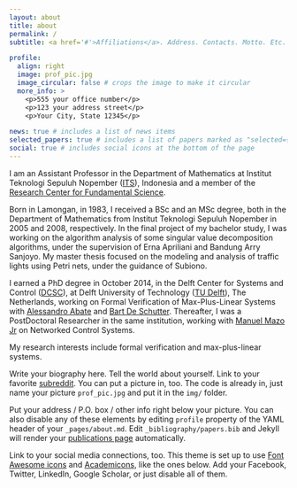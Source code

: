 ```yaml
---
layout: about
title: about
permalink: /
subtitle: <a href='#'>Affiliations</a>. Address. Contacts. Motto. Etc.

profile:
  align: right
  image: prof_pic.jpg
  image_circular: false # crops the image to make it circular
  more_info: >
    <p>555 your office number</p>
    <p>123 your address street</p>
    <p>Your City, State 12345</p>

news: true # includes a list of news items
selected_papers: true # includes a list of papers marked as "selected={true}"
social: true # includes social icons at the bottom of the page
---
```


I am an Assistant Professor in the Department of Mathematics at Institut Teknologi Sepuluh Nopember ([ITS](http://its.ac.id)), Indonesia and a member of the [Research Center for Fundamental Science](http://its.ac.id/psf).

Born in Lamongan, in 1983, I received a BSc and an MSc degree, both in the Department of Mathematics from Institut Teknologi Sepuluh Nopember in 2005 and 2008, respectively. In the final project of my bachelor study, I was working on the algorithm analysis of some singular value decomposition algorithms, under the supervision of Erna Apriliani and Bandung Arry Sanjoyo. My master thesis focused on the modeling and analysis of traffic lights using Petri nets, under the guidance of Subiono.

I earned a PhD degree in October 2014, in the Delft Center for Systems and Control ([DCSC](http://www.dcsc.tudelft.nl)), at Delft University of Technology ([TU Delft](http://www.tudelft.nl)), The Netherlands, working on Formal Verification of Max-Plus-Linear Systems with [Alessandro Abate](https://www.cs.ox.ac.uk/people/alessandro.abate/home.html) and [Bart De Schutter](https://www.dcsc.tudelft.nl/~bdeschutter/). Thereafter, I was a PostDoctoral Researcher in the same institution, working with [Manuel Mazo Jr](https://mmazojr.3me.tudelft.nl/) on Networked Control Systems.

My research interests include formal verification and max-plus-linear systems.

Write your biography here. Tell the world about yourself. Link to your favorite [subreddit](http://reddit.com). You can put a picture in, too. The code is already in, just name your picture `prof_pic.jpg` and put it in the `img/` folder.

Put your address / P.O. box / other info right below your picture. You can also disable any of these elements by editing `profile` property of the YAML header of your `_pages/about.md`. Edit `_bibliography/papers.bib` and Jekyll will render your [publications page](/al-folio/publications/) automatically.

Link to your social media connections, too. This theme is set up to use [Font Awesome icons](https://fontawesome.com/) and [Academicons](https://jpswalsh.github.io/academicons/), like the ones below. Add your Facebook, Twitter, LinkedIn, Google Scholar, or just disable all of them.
